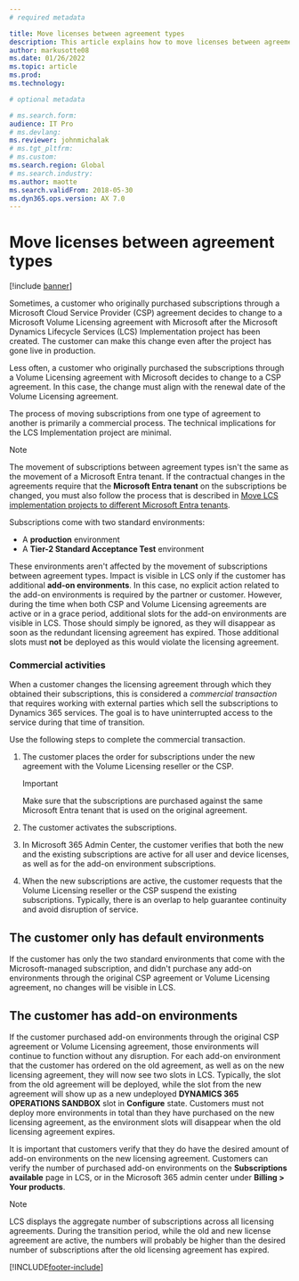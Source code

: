 ```yaml
---
# required metadata

title: Move licenses between agreement types
description: This article explains how to move licenses between agreement types.
author: markusotte08
ms.date: 01/26/2022
ms.topic: article
ms.prod: 
ms.technology: 

# optional metadata

# ms.search.form:  
audience: IT Pro
# ms.devlang: 
ms.reviewer: johnmichalak
# ms.tgt_pltfrm: 
# ms.custom: 
ms.search.region: Global
# ms.search.industry: 
ms.author: maotte
ms.search.validFrom: 2018-05-30 
ms.dyn365.ops.version: AX 7.0
---
```


# Move licenses between agreement types

[!include [banner](../../../finance/includes/banner.md)]

Sometimes, a customer who originally purchased subscriptions through a Microsoft Cloud Service Provider (CSP) agreement decides to change to a Microsoft Volume Licensing agreement with Microsoft after the Microsoft Dynamics Lifecycle Services (LCS) Implementation project has been created. The customer can make this change even after the project has gone live in production.

Less often, a customer who originally purchased the subscriptions through a Volume Licensing agreement with Microsoft decides to change to a CSP agreement. In this case, the change must align with the renewal date of the Volume Licensing agreement.

The process of moving subscriptions from one type of agreement to another is primarily a commercial process. The technical implications for the LCS Implementation project are minimal.

> [!NOTE]
> The movement of subscriptions between agreement types isn't the same as the movement of a Microsoft Entra tenant. If the contractual changes in the agreements require that the **Microsoft Entra tenant** on the subscriptions be changed, you must also follow the process that is described in [Move LCS implementation projects to different Microsoft Entra tenants](move-lcs-implementation-project-tenant.md).

Subscriptions come with two standard environments: 

- A **production** environment 
- A **Tier-2 Standard Acceptance Test** environment

These environments aren't affected by the movement of subscriptions between agreement types. Impact is visible in LCS only if the customer has additional **add-on environments**. In this case, no explicit action related to the add-on environments is required by the partner or customer. However, during the time when both CSP and Volume Licensing agreements are active or in a grace period, additional slots for the add-on environments are visible in LCS. Those should simply be ignored, as they will disappear as soon as the redundant licensing agreement has expired. Those additional slots must **not** be deployed as this would violate the licensing agreement.

### Commercial activities

When a customer changes the licensing agreement through which they obtained their subscriptions, this is considered a *commercial transaction* that requires working with external parties which sell the subscriptions to Dynamics 365 services. The goal is to have uninterrupted access to the service during that time of transition. 

Use the following steps to complete the commercial transaction.


1. The customer places the order for subscriptions under the new agreement with the Volume Licensing reseller or the CSP.

    > [!IMPORTANT]
    > Make sure that the subscriptions are purchased against the same Microsoft Entra tenant that is used on the original agreement.

2. The customer activates the subscriptions.
3. In Microsoft 365 Admin Center, the customer verifies that both the new and the existing subscriptions are active for all user and device licenses, as well as for the add-on environment subscriptions. 
4. When the new subscriptions are active, the customer requests that the Volume Licensing reseller or the CSP suspend the existing subscriptions. Typically, there is an overlap to help guarantee continuity and avoid disruption of service.


## The customer only has default environments

If the customer has only the two standard environments that come with the Microsoft-managed subscription, and didn't purchase any add-on environments through the original CSP agreement or Volume Licensing agreement, no changes will be visible in LCS.


## The customer has add-on environments

If the customer purchased add-on environments through the original CSP agreement or Volume Licensing agreement, those environments will continue to function without any disruption. For each add-on environment that the customer has ordered on the old agreement, as well as on the new licensing agreement, they will now see two slots in LCS. Typically, the slot from the old agreement will be deployed, while the slot from the new agreement will show up as a new undeployed **DYNAMICS 365 OPERATIONS SANDBOX** slot in **Configure** state. Customers must not deploy more environments in total than they have purchased on the new licensing agreement, as the environment slots will disappear when the old licensing agreement expires.

It is important that customers verify that they do have the desired amount of add-on environments on the new licensing agreement. Customers can verify the number of purchased add-on environments on the **Subscriptions available** page in LCS, or in the Microsoft 365 admin center under **Billing > Your products**.

> [!NOTE]
> LCS displays the aggregate number of subscriptions across all licensing agreements. During the transition period, while the old and new license agreement are active, the numbers will probably be higher than the desired number of subscriptions after the old licensing agreement has expired.

[!INCLUDE[footer-include](../../../includes/footer-banner.md)]